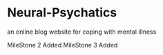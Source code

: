 # Neural-Psychatics
an online blog website for coping with mental illness

MileStone 2 Added
MileStone 3 Added
